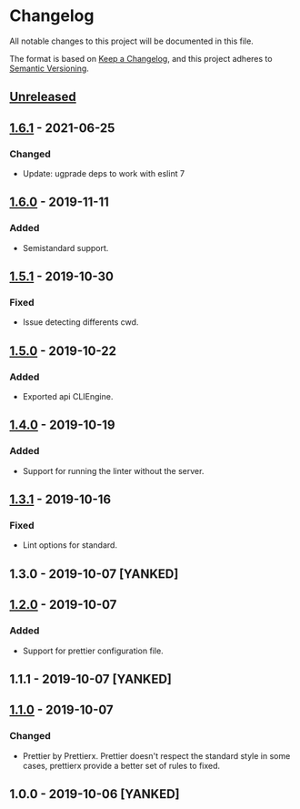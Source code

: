 # Changelog
All notable changes to this project will be documented in this file.

The format is based on [Keep a Changelog](https://keepachangelog.com/en/1.0.0/),
and this project adheres to [Semantic Versioning](https://semver.org/spec/v2.0.0.html).

## [Unreleased]

## [1.6.1] - 2021-06-25
### Changed
- Update: ugprade deps to work with eslint 7

## [1.6.0] - 2019-11-11
### Added
- Semistandard support.

## [1.5.1] - 2019-10-30
### Fixed
- Issue detecting differents cwd.

## [1.5.0] - 2019-10-22
### Added
- Exported api CLIEngine.

## [1.4.0] - 2019-10-19
### Added
- Support for running the linter without the server.

## [1.3.1] - 2019-10-16
### Fixed
- Lint options for standard.

## 1.3.0 - 2019-10-07 [YANKED]

## [1.2.0] - 2019-10-07
### Added
- Support for prettier configuration file.

## 1.1.1 - 2019-10-07 [YANKED]

## [1.1.0] - 2019-10-07
### Changed
- Prettier by Prettierx. Prettier doesn't respect the standard style in some cases, prettierx provide a better set of rules to fixed.

## 1.0.0 - 2019-10-06 [YANKED]
[Unreleased]: https://github.com/geut/xd/compare/v1.6.1...HEAD
[1.6.1]: https://github.com/geut/xd/compare/v1.6.0...v1.6.1
[1.6.0]: https://github.com/geut/xd/compare/v1.5.1...v1.6.0
[1.5.1]: https://github.com/geut/xd/compare/v1.5.0...v1.5.1
[1.5.0]: https://github.com/geut/xd/compare/v1.4.0...v1.5.0
[1.4.0]: https://github.com/geut/xd/compare/v1.3.1...v1.4.0
[1.3.1]: https://github.com/geut/xd/compare/v1.3.0...v1.3.1
[1.2.0]: https://github.com/geut/xd/compare/v1.1.1...v1.2.0
[1.1.0]: https://github.com/geut/xd/compare/v1.0.0...v1.1.0

